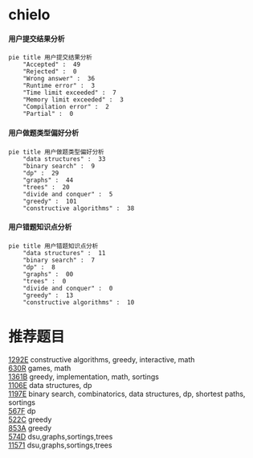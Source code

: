 # chielo

<!-- tabs:start -->



#### **用户提交结果分析**

```mermaid
pie title 用户提交结果分析
    "Accepted" :  49
    "Rejected" :  0
    "Wrong answer" :  36
    "Runtime error" :  3
    "Time limit exceeded" :  7
    "Memory limit exceeded" :  3
    "Compilation error" :  2
    "Partial" :  0
```

#### **用户做题类型偏好分析**

```mermaid
pie title 用户做题类型偏好分析
    "data structures" :  33
    "binary search" :  9
    "dp" :  29
    "graphs" :  44
    "trees" :  20
    "divide and conquer" :  5
    "greedy" :  101
    "constructive algorithms" :  38
```
#### **用户错题知识点分析**

```mermaid
pie title 用户错题知识点分析
    "data structures" :  11
    "binary search" :  7
    "dp" :  8
    "graphs" :  00
    "trees" :  0
    "divide and conquer" :  0
    "greedy" :  13
    "constructive algorithms" :  10
```



<!-- tabs:end -->
# 推荐题目
[1292E](https://codeforces.com/contest/1292/problem/E)		constructive algorithms,
                        greedy,
                        interactive,
                        math		  
[630R](https://codeforces.com/contest/630/problem/R)		games,
                        math		  
[1361B](https://codeforces.com/contest/1361/problem/B)		greedy,
                        implementation,
                        math,
                        sortings		  
[1106E](https://codeforces.com/contest/1106/problem/E)		data structures,
                        dp		  
[1197E](https://codeforces.com/contest/1197/problem/E)		binary search,
                        combinatorics,
                        data structures,
                        dp,
                        shortest paths,
                        sortings		  
[567F](https://codeforces.com/contest/567/problem/F)		dp		  
[522C](https://codeforces.com/contest/522/problem/C)		greedy		  
[853A](https://codeforces.com/contest/853/problem/A)		greedy		  
[574D](https://codeforces.com/contest/574/problem/D)		dsu,graphs,sortings,trees		  
[11571](https://codeforces.com/contest/1157/problem/1)		dsu,graphs,sortings,trees		  

